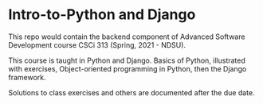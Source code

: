 # Intro-to-Python and Django

This repo would contain the backend component of Advanced Software Development course CSCi 313 (Spring, 2021 -
NDSU).

This course is taught in Python and Django. Basics of Python, illustrated with exercises, Object-oriented programming
in Python, then the Django framework.

Solutions to class exercises and others are documented after the due date.
